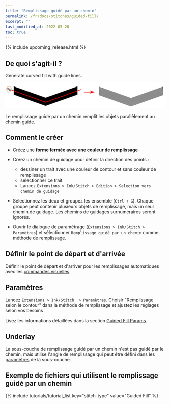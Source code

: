 ```yaml
---
title: "Remplissage guidé par un chemin"
permalink: /fr/docs/stitches/guided-fill/
excerpt: ""
last_modified_at: 2022-05-20
toc: true
---
```

{% include upcoming_release.html %}

## De quoi s'agit-il ?

Generate curved fill with guide lines.

![Fill stitch detail](/assets/images/docs/guided-fill-detail.jpg)

Le remplissage guidé par un chemin remplit les objets parallèlement au chemin guide.


## Comment le créer

* Créez une **forme fermée avec une couleur de remplissage**

* Créez un chemin de guidage pour définir la direction des points :
    * dessiner un trait avec une couleur de contour et sans couleur de remplissage
    * selectionner ce trait
    * Lancez `Extensions > Ink/Stitch > Edition > Selection vers chemin de guidage`
* Sélectionnez les deux et groupez les ensemble (`Ctrl + G`).
  Chaque groupe peut contenir plusieurs objets de remplissage, mais un seul chemin de guidage.
  Les chemins de guidages surnuméraires seront ignorés.
* Ouvrir le dialogue de paramètrage (`Extensions > Ink/Stitch > Paramètres`) et sélectionner `Remplissage guidé par un chemin` comme méthode de remplissage.

## Définir le point de départ et d'arrivée
Définir le point de départ et d'arriver pour les remplissages automatiques avec les [commandes visuelles](/fr/docs/commands/).

## Paramètres

Lancez `Extensions > Ink/Stitch  > Paramètres`. Choisir "Remplissage selon le contour" dans la méthode de remplissage et ajustez les réglages selon vos besoins

Lisez les informations détaillées dans la section  [Guided Fill Params](/docs/params/#guided-fill-params).

## Underlay

La sous-couche de remplissage guidé par un chemin n'est pas guidé par le chemin, mais utilise l'angle de remplissage qui peut être défini dans les 
[paramètres](/docs/params/#fill-underlay) de la sous-couche.
##  Exemple de fichiers qui utilisent le remplissage guidé par un chemin
{% include tutorials/tutorial_list key="stitch-type" value="Guided Fill" %}
